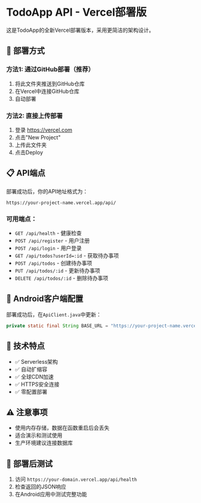 # TodoApp API - Vercel部署版

这是TodoApp的全新Vercel部署版本，采用更简洁的架构设计。

## 🚀 部署方式

### 方法1: 通过GitHub部署（推荐）
1. 将此文件夹推送到GitHub仓库
2. 在Vercel中连接GitHub仓库
3. 自动部署

### 方法2: 直接上传部署
1. 登录 https://vercel.com
2. 点击"New Project"
3. 上传此文件夹
4. 点击Deploy

## 📋 API端点

部署成功后，你的API地址格式为：
```
https://your-project-name.vercel.app/api/
```

### 可用端点：
- `GET /api/health` - 健康检查
- `POST /api/register` - 用户注册
- `POST /api/login` - 用户登录
- `GET /api/todos?userId=:id` - 获取待办事项
- `POST /api/todos` - 创建待办事项
- `PUT /api/todos/:id` - 更新待办事项
- `DELETE /api/todos/:id` - 删除待办事项

## 📱 Android客户端配置

部署成功后，在`ApiClient.java`中更新：
```java
private static final String BASE_URL = "https://your-project-name.vercel.app/api/";
```

## 🔧 技术特点

- ✅ Serverless架构
- ✅ 自动扩缩容
- ✅ 全球CDN加速
- ✅ HTTPS安全连接
- ✅ 零配置部署

## ⚠️ 注意事项

- 使用内存存储，数据在函数重启后会丢失
- 适合演示和测试使用
- 生产环境建议连接数据库

## 🎯 部署后测试

1. 访问 `https://your-domain.vercel.app/api/health`
2. 检查返回的JSON响应
3. 在Android应用中测试完整功能
